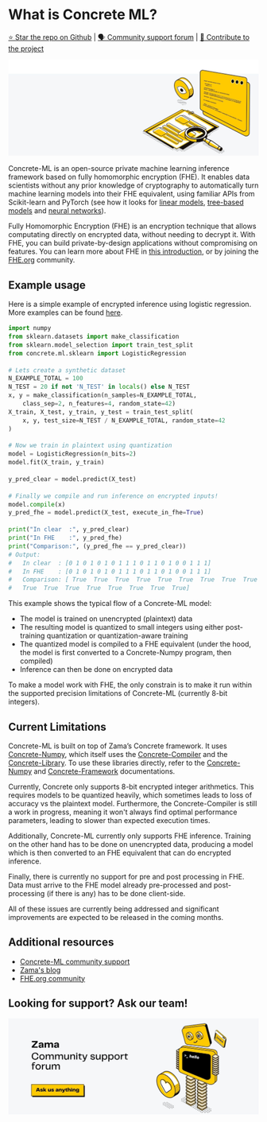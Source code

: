 # What is Concrete ML?

[⭐️ Star the repo on Github](https://github.com/zama-ai/concrete-ml) | [🗣 Community support forum](https://community.zama.ai/c/concrete-ml/8) | [📁 Contribute to the project](https://github.com/zama-ai/concrete-ml/blob/main/docs/dev/howto/contributing.md)

![](.gitbook/assets/zama_docs_intro.jpg)

Concrete-ML is an open-source private machine learning inference framework based on fully homomorphic encryption (FHE). It enables data scientists without any prior knowledge of cryptography to automatically turn machine learning models into their FHE equivalent, using familiar APIs from Scikit-learn and PyTorch (see how it looks for [linear models](built-in-models/linear.md), [tree-based models](built-in-models/tree.md) and [neural networks](built-in-models/neural-networks.md)).

Fully Homomorphic Encryption (FHE) is an encryption technique that allows computating directly on encrypted data, without needing to decrypt it. With FHE, you can build private-by-design applications without compromising on features. You can learn more about FHE in [this introduction](https://www.zama.ai/post/tfhe-deep-dive-part-1), or by joining the [FHE.org](https://fhe.org) community.

## Example usage

Here is a simple example of encrypted inference using logistic regression. More examples can be found [here](built-in-models/ml_examples.md).

<!--
```python
N_TEST = 1
```
-->

<!--pytest-codeblocks:cont-->

```python
import numpy
from sklearn.datasets import make_classification
from sklearn.model_selection import train_test_split
from concrete.ml.sklearn import LogisticRegression

# Lets create a synthetic dataset
N_EXAMPLE_TOTAL = 100
N_TEST = 20 if not 'N_TEST' in locals() else N_TEST
x, y = make_classification(n_samples=N_EXAMPLE_TOTAL,
    class_sep=2, n_features=4, random_state=42)
X_train, X_test, y_train, y_test = train_test_split(
    x, y, test_size=N_TEST / N_EXAMPLE_TOTAL, random_state=42
)

# Now we train in plaintext using quantization
model = LogisticRegression(n_bits=2)
model.fit(X_train, y_train)

y_pred_clear = model.predict(X_test)

# Finally we compile and run inference on encrypted inputs!
model.compile(x)
y_pred_fhe = model.predict(X_test, execute_in_fhe=True)

print("In clear  :", y_pred_clear)
print("In FHE    :", y_pred_fhe)
print("Comparison:", (y_pred_fhe == y_pred_clear))
# Output:
#   In clear  : [0 1 0 1 0 1 0 1 1 1 0 1 1 0 1 0 0 1 1 1]
#   In FHE    : [0 1 0 1 0 1 0 1 1 1 0 1 1 0 1 0 0 1 1 1]
#   Comparison: [ True  True  True  True  True  True  True  True  True  True  True  True
#   True  True  True  True  True  True  True  True]
```

This example shows the typical flow of a Concrete-ML model:

- The model is trained on unencrypted (plaintext) data
- The resulting model is quantized to small integers using either post-training quantization or quantization-aware training
- The quantized model is compiled to a FHE equivalent (under the hood, the model is first converted to a Concrete-Numpy program, then compiled)
- Inference can then be done on encrypted data

To make a model work with FHE, the only constrain is to make it run within the supported precision limitations of Concrete-ML (currently 8-bit integers).

## Current Limitations

Concrete-ML is built on top of Zama’s Concrete framework. It uses [Concrete-Numpy](https://github.com/zama-ai/concrete-numpy), which itself uses the [Concrete-Compiler](https://pypi.org/project/concrete-compiler) and the [Concrete-Library](https://docs.zama.ai/concrete-core). To use these libraries directly, refer to the [Concrete-Numpy](https://docs.zama.ai/concrete-numpy/) and [Concrete-Framework](https://docs.zama.ai/concrete) documentations.

Currently, Concrete only supports 8-bit encrypted integer arithmetics. This requires models to be quantized heavily, which sometimes leads to loss of accuracy vs the plaintext model. Furthermore, the Concrete-Compiler is still a work in progress, meaning it won't always find optimal performance parameters, leading to slower than expected execution times.

Additionally, Concrete-ML currently only supports FHE inference. Training on the other hand has to be done on unencrypted data, producing a model which is then converted to an FHE equivalent that can do encrypted inference.

Finally, there is currently no support for pre and post processing in FHE. Data must arrive to the FHE model already pre-processed and post-processing (if there is any) has to be done client-side.

All of these issues are currently being addressed and significant improvements are expected to be released in the coming months.

## Additional resources

- [Concrete-ML community support](https://community.zama.ai/c/concrete-ml/8)
- [Zama's blog](https://www.zama.ai/blog)
- [FHE.org community](https://fhe.org)

## Looking for support? Ask our team!

![](figures/support_zama.jpg)


